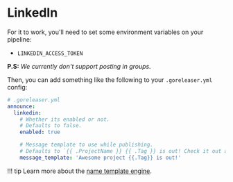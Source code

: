 # LinkedIn

For it to work, you'll need to set some environment variables on your pipeline:

- `LINKEDIN_ACCESS_TOKEN`

**P.S:** _We currently don't support posting in groups._

Then, you can add something like the following to your `.goreleaser.yml` config:

```yaml
# .goreleaser.yml
announce:
  linkedin:
    # Whether its enabled or not.
    # Defaults to false.
    enabled: true

    # Message template to use while publishing.
    # Defaults to `{{ .ProjectName }} {{ .Tag }} is out! Check it out at {{ .ReleaseURL }}`
    message_template: 'Awesome project {{.Tag}} is out!'
```

!!! tip
    Learn more about the [name template engine](/customization/templates/).
